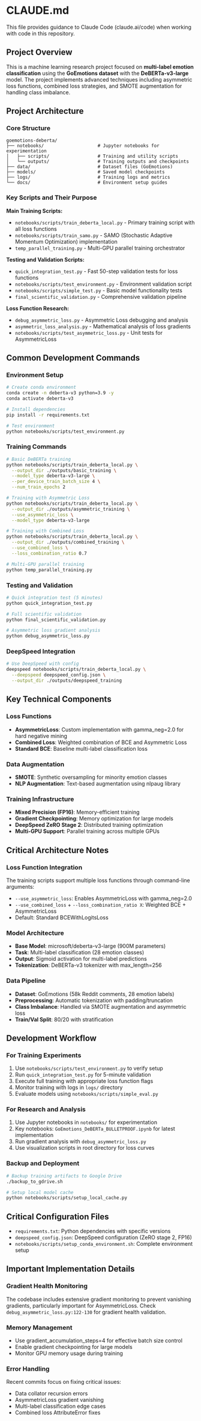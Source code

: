 # CLAUDE.md

This file provides guidance to Claude Code (claude.ai/code) when working with code in this repository.

## Project Overview

This is a machine learning research project focused on **multi-label emotion classification** using the **GoEmotions dataset** with the **DeBERTa-v3-large** model. The project implements advanced techniques including asymmetric loss functions, combined loss strategies, and SMOTE augmentation for handling class imbalance.

## Project Architecture

### Core Structure
```
goemotions-deberta/
├── notebooks/                    # Jupyter notebooks for experimentation
│   ├── scripts/                  # Training and utility scripts
│   └── outputs/                  # Training outputs and checkpoints
├── data/                         # Dataset files (GoEmotions)
├── models/                       # Saved model checkpoints
├── logs/                         # Training logs and metrics
└── docs/                         # Environment setup guides
```

### Key Scripts and Their Purpose

**Main Training Scripts:**
- `notebooks/scripts/train_deberta_local.py` - Primary training script with all loss functions
- `notebooks/scripts/train_samo.py` - SAMO (Stochastic Adaptive Momentum Optimization) implementation
- `temp_parallel_training.py` - Multi-GPU parallel training orchestrator

**Testing and Validation Scripts:**
- `quick_integration_test.py` - Fast 50-step validation tests for loss functions
- `notebooks/scripts/test_environment.py` - Environment validation script
- `notebooks/scripts/simple_test.py` - Basic model functionality tests
- `final_scientific_validation.py` - Comprehensive validation pipeline

**Loss Function Research:**
- `debug_asymmetric_loss.py` - Asymmetric Loss debugging and analysis
- `asymmetric_loss_analysis.py` - Mathematical analysis of loss gradients
- `notebooks/scripts/test_asymmetric_loss.py` - Unit tests for AsymmetricLoss

## Common Development Commands

### Environment Setup
```bash
# Create conda environment
conda create -n deberta-v3 python=3.9 -y
conda activate deberta-v3

# Install dependencies
pip install -r requirements.txt

# Test environment
python notebooks/scripts/test_environment.py
```

### Training Commands
```bash
# Basic DeBERTa training
python notebooks/scripts/train_deberta_local.py \
  --output_dir ./outputs/basic_training \
  --model_type deberta-v3-large \
  --per_device_train_batch_size 4 \
  --num_train_epochs 2

# Training with Asymmetric Loss
python notebooks/scripts/train_deberta_local.py \
  --output_dir ./outputs/asymmetric_training \
  --use_asymmetric_loss \
  --model_type deberta-v3-large

# Training with Combined Loss
python notebooks/scripts/train_deberta_local.py \
  --output_dir ./outputs/combined_training \
  --use_combined_loss \
  --loss_combination_ratio 0.7

# Multi-GPU parallel training
python temp_parallel_training.py
```

### Testing and Validation
```bash
# Quick integration test (5 minutes)
python quick_integration_test.py

# Full scientific validation
python final_scientific_validation.py

# Asymmetric loss gradient analysis
python debug_asymmetric_loss.py
```

### DeepSpeed Integration
```bash
# Use DeepSpeed with config
deepspeed notebooks/scripts/train_deberta_local.py \
  --deepspeed deepspeed_config.json \
  --output_dir ./outputs/deepspeed_training
```

## Key Technical Components

### Loss Functions
- **AsymmetricLoss**: Custom implementation with gamma_neg=2.0 for hard negative mining
- **Combined Loss**: Weighted combination of BCE and Asymmetric Loss
- **Standard BCE**: Baseline multi-label classification loss

### Data Augmentation
- **SMOTE**: Synthetic oversampling for minority emotion classes
- **NLP Augmentation**: Text-based augmentation using nlpaug library

### Training Infrastructure
- **Mixed Precision (FP16)**: Memory-efficient training
- **Gradient Checkpointing**: Memory optimization for large models
- **DeepSpeed ZeRO Stage 2**: Distributed training optimization
- **Multi-GPU Support**: Parallel training across multiple GPUs

## Critical Architecture Notes

### Loss Function Integration
The training scripts support multiple loss functions through command-line arguments:
- `--use_asymmetric_loss`: Enables AsymmetricLoss with gamma_neg=2.0
- `--use_combined_loss` + `--loss_combination_ratio X`: Weighted BCE + AsymmetricLoss
- Default: Standard BCEWithLogitsLoss

### Model Architecture
- **Base Model**: microsoft/deberta-v3-large (900M parameters)
- **Task**: Multi-label classification (28 emotion classes)
- **Output**: Sigmoid activation for multi-label predictions
- **Tokenization**: DeBERTa-v3 tokenizer with max_length=256

### Data Pipeline
- **Dataset**: GoEmotions (58k Reddit comments, 28 emotion labels)
- **Preprocessing**: Automatic tokenization with padding/truncation
- **Class Imbalance**: Handled via SMOTE augmentation and asymmetric loss
- **Train/Val Split**: 80/20 with stratification

## Development Workflow

### For Training Experiments
1. Use `notebooks/scripts/test_environment.py` to verify setup
2. Run `quick_integration_test.py` for 5-minute validation
3. Execute full training with appropriate loss function flags
4. Monitor training with logs in `logs/` directory
5. Evaluate models using `notebooks/scripts/simple_eval.py`

### For Research and Analysis
1. Use Jupyter notebooks in `notebooks/` for experimentation
2. Key notebooks: `GoEmotions_DeBERTa_BULLETPROOF.ipynb` for latest implementation
3. Run gradient analysis with `debug_asymmetric_loss.py`
4. Use visualization scripts in root directory for loss curves

### Backup and Deployment
```bash
# Backup training artifacts to Google Drive
./backup_to_gdrive.sh

# Setup local model cache
python notebooks/scripts/setup_local_cache.py
```

## Critical Configuration Files

- `requirements.txt`: Python dependencies with specific versions
- `deepspeed_config.json`: DeepSpeed configuration (ZeRO stage 2, FP16)
- `notebooks/scripts/setup_conda_environment.sh`: Complete environment setup

## Important Implementation Details

### Gradient Health Monitoring
The codebase includes extensive gradient monitoring to prevent vanishing gradients, particularly important for AsymmetricLoss. Check `debug_asymmetric_loss.py:122-130` for gradient health validation.

### Memory Management
- Use gradient_accumulation_steps=4 for effective batch size control
- Enable gradient checkpointing for large models
- Monitor GPU memory usage during training

### Error Handling
Recent commits focus on fixing critical issues:
- Data collator recursion errors
- AsymmetricLoss gradient vanishing 
- Multi-label classification edge cases
- Combined loss AttributeError fixes